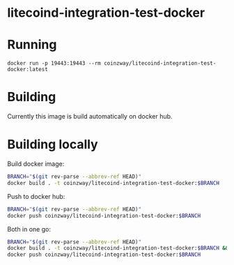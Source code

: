 # litecoind-integration-test-docker

# Running
```
docker run -p 19443:19443 --rm coinzway/litecoind-integration-test-docker:latest
```

# Building

Currently this image is build automatically on docker hub.

# Building locally

Build docker image:
 
```bash
BRANCH="$(git rev-parse --abbrev-ref HEAD)"
docker build . -t coinzway/litecoind-integration-test-docker:$BRANCH
```

Push to docker hub:

```bash
BRANCH="$(git rev-parse --abbrev-ref HEAD)"
docker push coinzway/litecoind-integration-test-docker:$BRANCH
```

Both in one go:
```bash
BRANCH="$(git rev-parse --abbrev-ref HEAD)"
docker build . -t coinzway/litecoind-integration-test-docker:$BRANCH && \
docker push coinzway/litecoind-integration-test-docker:$BRANCH
```